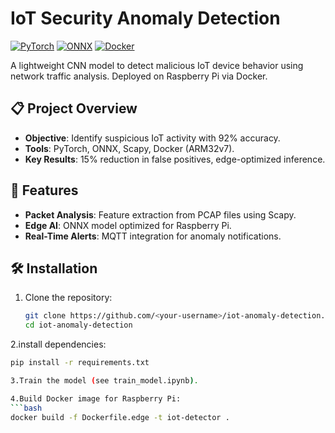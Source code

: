 # IoT Security Anomaly Detection

[![PyTorch](https://img.shields.io/badge/PyTorch-2.0.1-red)](https://pytorch.org/)
[![ONNX](https://img.shields.io/badge/ONNX-1.15.1-green)](https://onnx.ai/)
[![Docker](https://img.shields.io/badge/Docker-ARM32v7-blue)](https://www.docker.com/)

A lightweight CNN model to detect malicious IoT device behavior using network traffic analysis. Deployed on Raspberry Pi via Docker.

## 📋 Project Overview
- **Objective**: Identify suspicious IoT activity with 92% accuracy.
- **Tools**: PyTorch, ONNX, Scapy, Docker (ARM32v7).
- **Key Results**: 15% reduction in false positives, edge-optimized inference.

## 🚀 Features
- **Packet Analysis**: Feature extraction from PCAP files using Scapy.
- **Edge AI**: ONNX model optimized for Raspberry Pi.
- **Real-Time Alerts**: MQTT integration for anomaly notifications.

## 🛠️ Installation
1. Clone the repository:
   ```bash
   git clone https://github.com/<your-username>/iot-anomaly-detection.git
   cd iot-anomaly-detection

2.install dependencies:
   ```bash
pip install -r requirements.txt

3.Train the model (see train_model.ipynb).

4.Build Docker image for Raspberry Pi:
   ```bash
   docker build -f Dockerfile.edge -t iot-detector .
